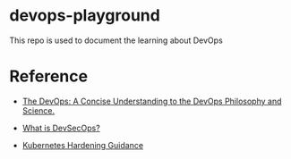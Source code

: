 # devops-playground

This repo is used to document the learning about DevOps

# Reference

- [The DevOps: A Concise Understanding to the DevOps Philosophy and Science.](https://web.archive.org/web/20211006003139/https://www.osti.gov/servlets/purl/1785164)

- [What is DevSecOps?](https://www.redhat.com/en/topics/devops/what-is-devsecops)

- [Kubernetes Hardening Guidance](https://web.archive.org/web/20210808020656/https://media.defense.gov/2021/Aug/03/2002820425/-1/-1/1/CTR_KUBERNETESHARDENINGGUIDANCE.PDF)

